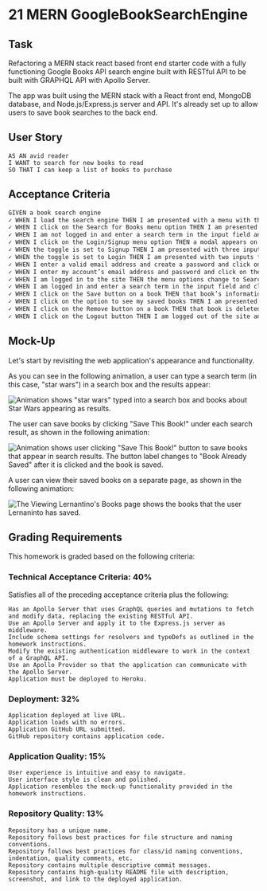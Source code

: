 # 21 MERN GoogleBookSearchEngine

## Task

Refactoring a MERN stack react based front end starter code with a fully functioning Google Books API search engine built with RESTful API to be built with GRAPHQL API with Apollo Server. 

The app was built using the MERN stack with a React front end, MongoDB database, and Node.js/Express.js server and API. It's already set up to allow users to save book searches to the back end. 



## User Story

```
AS AN avid reader
I WANT to search for new books to read
SO THAT I can keep a list of books to purchase
```


## Acceptance Criteria

```md
GIVEN a book search engine
✓ WHEN I load the search engine THEN I am presented with a menu with the options Search for Books and Login/Signup and an input field to search for books and a submit button
✓ WHEN I click on the Search for Books menu option THEN I am presented with an input field to search for books and a submit button
✓ WHEN I am not logged in and enter a search term in the input field and click the submit button THEN I am presented with several search results, each featuring a book’s title, author, description, image, and a link to that book on the Google Books site
✓ WHEN I click on the Login/Signup menu option THEN a modal appears on the screen with a toggle between the option to log in or sign up
✓ WHEN the toggle is set to Signup THEN I am presented with three inputs for a username, an email address, and a password, and a signup button
✓ WHEN the toggle is set to Login THEN I am presented with two inputs for an email address and a password and login button
✓ WHEN I enter a valid email address and create a password and click on the signup button THEN my user account is created and I am logged in to the site
✓ WHEN I enter my account’s email address and password and click on the login button THEN I the modal closes and I am logged in to the site
✓ WHEN I am logged in to the site THEN the menu options change to Search for Books, an option to see my saved books, and Logout
✓ WHEN I am logged in and enter a search term in the input field and click the submit button THEN I am presented with several search results, each featuring a book’s title, author, description, image, and a link to that book on the Google Books site and a button to save a book to my account
✓ WHEN I click on the Save button on a book THEN that book’s information is saved to my account
✓ WHEN I click on the option to see my saved books THEN I am presented with all of the books I have saved to my account, each featuring the book’s title, author, description, image, and a link to that book on the Google Books site and a button to remove a book from my account
✓ WHEN I click on the Remove button on a book THEN that book is deleted from my saved books list
✓ WHEN I click on the Logout button THEN I am logged out of the site and presented with a menu with the options Search for Books and Login/Signup and an input field to search for books and a submit button  
```

## Mock-Up


Let's start by revisiting the web application's appearance and functionality.

As you can see in the following animation, a user can type a search term (in this case, "star wars") in a search box and the results appear:

![Animation shows "star wars" typed into a search box and books about Star Wars appearing as results.](./Assets/21-mern-homework-demo-01.gif)

The user can save books by clicking "Save This Book!" under each search result, as shown in the following animation:

![Animation shows user clicking "Save This Book!" button to save books that appear in search results. The button label changes to "Book Already Saved" after it is clicked and the book is saved.](./Assets/21-mern-homework-demo-02.gif)

A user can view their saved books on a separate page, as shown in the following animation:

![The Viewing Lernantino's Books page shows the books that the user Lernaninto has saved.](./Assets/21-mern-homework-demo-03.gif)


## Grading Requirements

This homework is graded based on the following criteria:

### Technical Acceptance Criteria: 40%
Satisfies all of the preceding acceptance criteria plus the following:

```
Has an Apollo Server that uses GraphQL queries and mutations to fetch and modify data, replacing the existing RESTful API.
Use an Apollo Server and apply it to the Express.js server as middleware.
Include schema settings for resolvers and typeDefs as outlined in the homework instructions.
Modify the existing authentication middleware to work in the context of a GraphQL API.
Use an Apollo Provider so that the application can communicate with the Apollo Server.
Application must be deployed to Heroku.
```

### Deployment: 32%

```
Application deployed at live URL.
Application loads with no errors.
Application GitHub URL submitted.
GitHub repository contains application code.
```

### Application Quality: 15%

```
User experience is intuitive and easy to navigate.
User interface style is clean and polished.
Application resembles the mock-up functionality provided in the homework instructions.
```

### Repository Quality: 13%

```
Repository has a unique name.
Repository follows best practices for file structure and naming conventions.
Repository follows best practices for class/id naming conventions, indentation, quality comments, etc.
Repository contains multiple descriptive commit messages.
Repository contains high-quality README file with description, screenshot, and link to the deployed application.
```